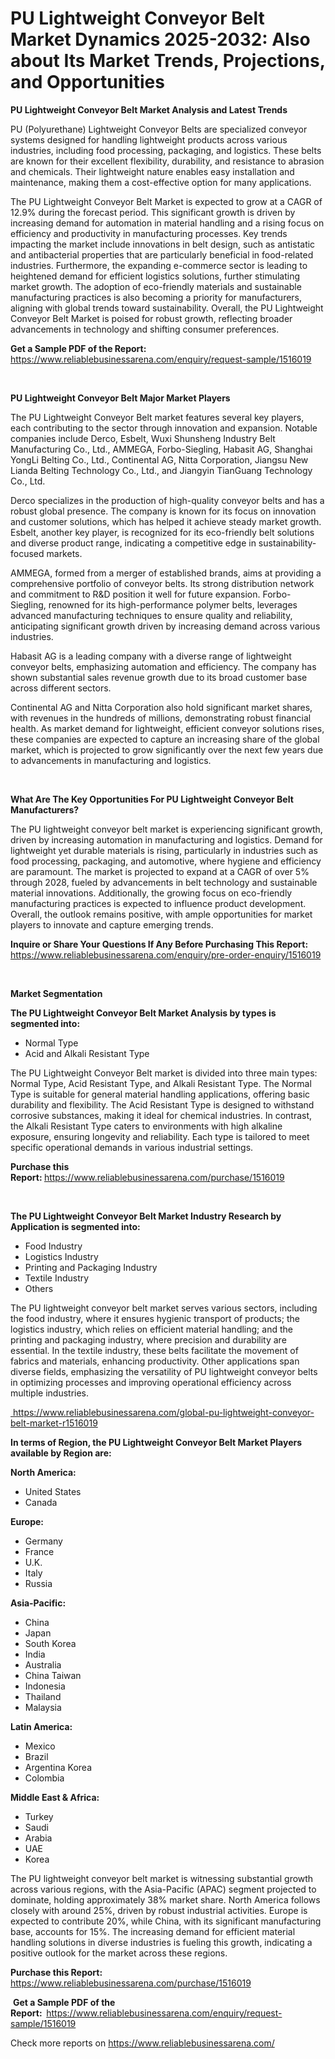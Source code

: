 <p><h1>PU Lightweight Conveyor Belt Market Dynamics 2025-2032: Also about Its Market Trends, Projections, and Opportunities</h1></p><p><strong>PU Lightweight Conveyor Belt Market Analysis and Latest Trends</strong></p>
<p><p>PU (Polyurethane) Lightweight Conveyor Belts are specialized conveyor systems designed for handling lightweight products across various industries, including food processing, packaging, and logistics. These belts are known for their excellent flexibility, durability, and resistance to abrasion and chemicals. Their lightweight nature enables easy installation and maintenance, making them a cost-effective option for many applications.</p><p>The PU Lightweight Conveyor Belt Market is expected to grow at a CAGR of 12.9% during the forecast period. This significant growth is driven by increasing demand for automation in material handling and a rising focus on efficiency and productivity in manufacturing processes. Key trends impacting the market include innovations in belt design, such as antistatic and antibacterial properties that are particularly beneficial in food-related industries. Furthermore, the expanding e-commerce sector is leading to heightened demand for efficient logistics solutions, further stimulating market growth. The adoption of eco-friendly materials and sustainable manufacturing practices is also becoming a priority for manufacturers, aligning with global trends toward sustainability. Overall, the PU Lightweight Conveyor Belt Market is poised for robust growth, reflecting broader advancements in technology and shifting consumer preferences.</p></p>
<p><strong>Get a Sample PDF of the Report:&nbsp;</strong> <a href="https://www.reliablebusinessarena.com/enquiry/request-sample/1516019?utm_campaign=1912&utm_medium=2&utm_source=Github&utm_content=ia&utm_term=18012025&utm_id=pu-lightweight-conveyor-belt">https://www.reliablebusinessarena.com/enquiry/request-sample/1516019</a></p>
<p>&nbsp;</p>
<p><strong>PU Lightweight Conveyor Belt Major Market Players</strong></p>
<p><p>The PU Lightweight Conveyor Belt market features several key players, each contributing to the sector through innovation and expansion. Notable companies include Derco, Esbelt, Wuxi Shunsheng Industry Belt Manufacturing Co., Ltd., AMMEGA, Forbo-Siegling, Habasit AG, Shanghai YongLi Belting Co., Ltd., Continental AG, Nitta Corporation, Jiangsu New Lianda Belting Technology Co., Ltd., and Jiangyin TianGuang Technology Co., Ltd.</p><p>Derco specializes in the production of high-quality conveyor belts and has a robust global presence. The company is known for its focus on innovation and customer solutions, which has helped it achieve steady market growth. Esbelt, another key player, is recognized for its eco-friendly belt solutions and diverse product range, indicating a competitive edge in sustainability-focused markets.</p><p>AMMEGA, formed from a merger of established brands, aims at providing a comprehensive portfolio of conveyor belts. Its strong distribution network and commitment to R&D position it well for future expansion. Forbo-Siegling, renowned for its high-performance polymer belts, leverages advanced manufacturing techniques to ensure quality and reliability, anticipating significant growth driven by increasing demand across various industries.</p><p>Habasit AG is a leading company with a diverse range of lightweight conveyor belts, emphasizing automation and efficiency. The company has shown substantial sales revenue growth due to its broad customer base across different sectors.</p><p>Continental AG and Nitta Corporation also hold significant market shares, with revenues in the hundreds of millions, demonstrating robust financial health. As market demand for lightweight, efficient conveyor solutions rises, these companies are expected to capture an increasing share of the global market, which is projected to grow significantly over the next few years due to advancements in manufacturing and logistics.</p></p>
<p>&nbsp;</p>
<p><strong>What Are The Key Opportunities For PU Lightweight Conveyor Belt Manufacturers?</strong></p>
<p><p>The PU lightweight conveyor belt market is experiencing significant growth, driven by increasing automation in manufacturing and logistics. Demand for lightweight yet durable materials is rising, particularly in industries such as food processing, packaging, and automotive, where hygiene and efficiency are paramount. The market is projected to expand at a CAGR of over 5% through 2028, fueled by advancements in belt technology and sustainable material innovations. Additionally, the growing focus on eco-friendly manufacturing practices is expected to influence product development. Overall, the outlook remains positive, with ample opportunities for market players to innovate and capture emerging trends.</p></p>
<p><strong>Inquire or Share Your Questions If Any Before Purchasing This Report:</strong> <a href="https://www.reliablebusinessarena.com/enquiry/pre-order-enquiry/1516019?utm_campaign=1912&utm_medium=2&utm_source=Github&utm_content=ia&utm_term=18012025&utm_id=pu-lightweight-conveyor-belt">https://www.reliablebusinessarena.com/enquiry/pre-order-enquiry/1516019</a></p>
<p>&nbsp;</p>
<p><strong>Market Segmentation</strong></p>
<p><strong>The PU Lightweight Conveyor Belt Market Analysis by types is segmented into:</strong></p>
<p><ul><li>Normal Type</li><li>Acid and Alkali Resistant Type</li></ul></p>
<p><p>The PU Lightweight Conveyor Belt market is divided into three main types: Normal Type, Acid Resistant Type, and Alkali Resistant Type. The Normal Type is suitable for general material handling applications, offering basic durability and flexibility. The Acid Resistant Type is designed to withstand corrosive substances, making it ideal for chemical industries. In contrast, the Alkali Resistant Type caters to environments with high alkaline exposure, ensuring longevity and reliability. Each type is tailored to meet specific operational demands in various industrial settings.</p></p>
<p><strong>Purchase this Report:&nbsp;</strong><a href="https://www.reliablebusinessarena.com/purchase/1516019?utm_campaign=1912&utm_medium=2&utm_source=Github&utm_content=ia&utm_term=18012025&utm_id=pu-lightweight-conveyor-belt">https://www.reliablebusinessarena.com/purchase/1516019</a></p>
<p>&nbsp;</p>
<p><strong>The PU Lightweight Conveyor Belt Market Industry Research by Application is segmented into:</strong></p>
<p><ul><li>Food Industry</li><li>Logistics Industry</li><li>Printing and Packaging Industry</li><li>Textile Industry</li><li>Others</li></ul></p>
<p><p>The PU lightweight conveyor belt market serves various sectors, including the food industry, where it ensures hygienic transport of products; the logistics industry, which relies on efficient material handling; and the printing and packaging industry, where precision and durability are essential. In the textile industry, these belts facilitate the movement of fabrics and materials, enhancing productivity. Other applications span diverse fields, emphasizing the versatility of PU lightweight conveyor belts in optimizing processes and improving operational efficiency across multiple industries.</p></p>
<p><a href="https://www.reliablebusinessarena.com/global-pu-lightweight-conveyor-belt-market-r1516019?utm_campaign=1912&utm_medium=2&utm_source=Github&utm_content=ia&utm_term=18012025&utm_id=pu-lightweight-conveyor-belt">&nbsp;https://www.reliablebusinessarena.com/global-pu-lightweight-conveyor-belt-market-r1516019</a></p>
<p><strong>In terms of Region, the PU Lightweight Conveyor Belt Market Players available by Region are:</strong></p>
<p>
    <p> <strong> North America: </strong>
        <ul>
            <li>United States</li>
            <li>Canada</li>
        </ul>
        </p> 
    <p> <strong> Europe: </strong>
        <ul>
            <li>Germany</li>
            <li>France</li>
            <li>U.K.</li>
            <li>Italy</li>
            <li>Russia</li>
        </ul>
        </p> 
    <p> <strong> Asia-Pacific: </strong>
        <ul>
            <li>China</li>
            <li>Japan</li>
            <li>South Korea</li>
            <li>India</li>
            <li>Australia</li>
            <li>China Taiwan</li>
            <li>Indonesia</li>
            <li>Thailand</li>
            <li>Malaysia</li>
        </ul>
        </p> 
    <p> <strong> Latin America: </strong>
        <ul>
            <li>Mexico</li>
            <li>Brazil</li>
            <li>Argentina Korea</li>
            <li>Colombia</li>
        </ul>
        </p> 
    <p> <strong> Middle East & Africa: </strong>
        <ul>
            <li>Turkey</li>
            <li>Saudi</li>
            <li>Arabia</li>
            <li>UAE</li>
            <li>Korea</li>
        </ul>
    </p>
    </p>
<p><p>The PU lightweight conveyor belt market is witnessing substantial growth across various regions, with the Asia-Pacific (APAC) segment projected to dominate, holding approximately 38% market share. North America follows closely with around 25%, driven by robust industrial activities. Europe is expected to contribute 20%, while China, with its significant manufacturing base, accounts for 15%. The increasing demand for efficient material handling solutions in diverse industries is fueling this growth, indicating a positive outlook for the market across these regions.</p></p>
<p><strong>Purchase this Report: </strong><a href="https://www.reliablebusinessarena.com/purchase/1516019?utm_campaign=1912&utm_medium=2&utm_source=Github&utm_content=ia&utm_term=18012025&utm_id=pu-lightweight-conveyor-belt">https://www.reliablebusinessarena.com/purchase/1516019</a></p>
<p>&nbsp;<strong>Get a Sample PDF of the Report:&nbsp;&nbsp;</strong><a href="https://www.reliablebusinessarena.com/enquiry/request-sample/1516019?utm_campaign=1912&utm_medium=2&utm_source=Github&utm_content=ia&utm_term=18012025&utm_id=pu-lightweight-conveyor-belt">https://www.reliablebusinessarena.com/enquiry/request-sample/1516019</a></p>
<p><strong></strong></p>
<p>Check more reports on <a href="https://www.reliablebusinessarena.com/?utm_campaign=1912&utm_medium=2&utm_source=Github&utm_content=ia&utm_term=18012025&utm_id=pu-lightweight-conveyor-belt">https://www.reliablebusinessarena.com/</a></p>
